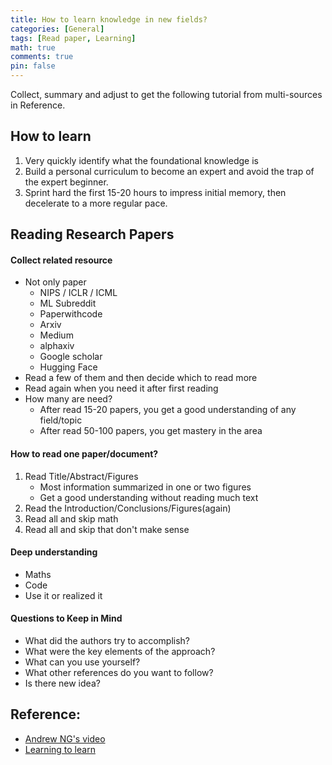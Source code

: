 ```yaml
---
title: How to learn knowledge in new fields?
categories: [General]
tags: [Read paper, Learning]
math: true
comments: true
pin: false
---
```


Collect, summary and adjust to get the following tutorial from multi-sources in Reference.

## How to learn
1. Very quickly identify what the foundational knowledge is
2. Build a personal curriculum to become an expert and avoid the trap of the expert beginner.
3. Sprint hard the first 15-20 hours to impress initial memory, then decelerate to a more regular pace.

## Reading Research Papers

#### Collect related resource

+ Not only paper
    + NIPS / ICLR / ICML
    + ML Subreddit
    + Paperwithcode
    + Arxiv
    + Medium
    + alphaxiv
    + Google scholar
    + Hugging Face
+ Read a few of them and then decide which to read more
+ Read again when you need it after first reading
+ How many are need?
    + After read 15-20 papers, you get a good understanding of any field/topic
    + After read 50-100 papers, you get mastery in the area

#### How to read one paper/document?
1. Read Title/Abstract/Figures
    + Most information summarized in one or two figures
    + Get a good understanding without reading much text
2. Read the Introduction/Conclusions/Figures(again)
3. Read all and skip math
4. Read all and skip that don't make sense

#### Deep understanding 
+ Maths
+ Code
+ Use it or realized it

#### Questions to Keep in Mind
+ What did the authors try to accomplish?
+ What were the key elements of the approach?
+ What can you use yourself?
+ What other references do you want to follow?
+ Is there new idea?

## Reference: 
+ [Andrew NG's video](https://www.youtube.com/watch?v=733m6qBH-jI)
+ [Learning to learn](https://kevin.the.li/posts/learning-to-learn/)
